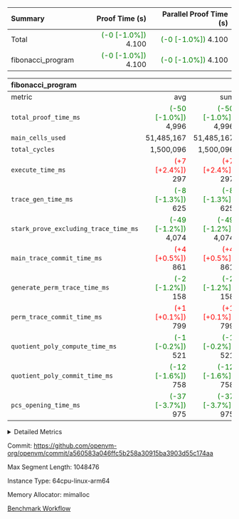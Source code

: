 | Summary | Proof Time (s) | Parallel Proof Time (s) |
|:---|---:|---:|
| Total | <span style='color: green'>(-0 [-1.0%])</span> 4.100 | <span style='color: green'>(-0 [-1.0%])</span> 4.100 |
| fibonacci_program | <span style='color: green'>(-0 [-1.0%])</span> 4.100 | <span style='color: green'>(-0 [-1.0%])</span> 4.100 |


| fibonacci_program |||||
|:---|---:|---:|---:|---:|
|metric|avg|sum|max|min|
| `total_proof_time_ms ` | <span style='color: green'>(-50 [-1.0%])</span> 4,996 | <span style='color: green'>(-50 [-1.0%])</span> 4,996 | <span style='color: green'>(-50 [-1.0%])</span> 4,996 | <span style='color: green'>(-50 [-1.0%])</span> 4,996 |
| `main_cells_used     ` |  51,485,167 |  51,485,167 |  51,485,167 |  51,485,167 |
| `total_cycles        ` |  1,500,096 |  1,500,096 |  1,500,096 |  1,500,096 |
| `execute_time_ms     ` | <span style='color: red'>(+7 [+2.4%])</span> 297 | <span style='color: red'>(+7 [+2.4%])</span> 297 | <span style='color: red'>(+7 [+2.4%])</span> 297 | <span style='color: red'>(+7 [+2.4%])</span> 297 |
| `trace_gen_time_ms   ` | <span style='color: green'>(-8 [-1.3%])</span> 625 | <span style='color: green'>(-8 [-1.3%])</span> 625 | <span style='color: green'>(-8 [-1.3%])</span> 625 | <span style='color: green'>(-8 [-1.3%])</span> 625 |
| `stark_prove_excluding_trace_time_ms` | <span style='color: green'>(-49 [-1.2%])</span> 4,074 | <span style='color: green'>(-49 [-1.2%])</span> 4,074 | <span style='color: green'>(-49 [-1.2%])</span> 4,074 | <span style='color: green'>(-49 [-1.2%])</span> 4,074 |
| `main_trace_commit_time_ms` | <span style='color: red'>(+4 [+0.5%])</span> 861 | <span style='color: red'>(+4 [+0.5%])</span> 861 | <span style='color: red'>(+4 [+0.5%])</span> 861 | <span style='color: red'>(+4 [+0.5%])</span> 861 |
| `generate_perm_trace_time_ms` | <span style='color: green'>(-2 [-1.2%])</span> 158 | <span style='color: green'>(-2 [-1.2%])</span> 158 | <span style='color: green'>(-2 [-1.2%])</span> 158 | <span style='color: green'>(-2 [-1.2%])</span> 158 |
| `perm_trace_commit_time_ms` | <span style='color: red'>(+1 [+0.1%])</span> 799 | <span style='color: red'>(+1 [+0.1%])</span> 799 | <span style='color: red'>(+1 [+0.1%])</span> 799 | <span style='color: red'>(+1 [+0.1%])</span> 799 |
| `quotient_poly_compute_time_ms` | <span style='color: green'>(-1 [-0.2%])</span> 521 | <span style='color: green'>(-1 [-0.2%])</span> 521 | <span style='color: green'>(-1 [-0.2%])</span> 521 | <span style='color: green'>(-1 [-0.2%])</span> 521 |
| `quotient_poly_commit_time_ms` | <span style='color: green'>(-12 [-1.6%])</span> 758 | <span style='color: green'>(-12 [-1.6%])</span> 758 | <span style='color: green'>(-12 [-1.6%])</span> 758 | <span style='color: green'>(-12 [-1.6%])</span> 758 |
| `pcs_opening_time_ms ` | <span style='color: green'>(-37 [-3.7%])</span> 975 | <span style='color: green'>(-37 [-3.7%])</span> 975 | <span style='color: green'>(-37 [-3.7%])</span> 975 | <span style='color: green'>(-37 [-3.7%])</span> 975 |



<details>
<summary>Detailed Metrics</summary>

| group | num_segments | keygen_time_ms | commit_exe_time_ms |
| --- | --- | --- | --- |
| fibonacci_program | 1 | 412 | 5 | 

| group | air_name | quotient_deg | interactions | constraints |
| --- | --- | --- | --- | --- |
| fibonacci_program | AccessAdapterAir<16> | 4 | 5 | 11 | 
| fibonacci_program | AccessAdapterAir<2> | 4 | 5 | 11 | 
| fibonacci_program | AccessAdapterAir<32> | 4 | 5 | 11 | 
| fibonacci_program | AccessAdapterAir<4> | 4 | 5 | 11 | 
| fibonacci_program | AccessAdapterAir<64> | 4 | 5 | 11 | 
| fibonacci_program | AccessAdapterAir<8> | 4 | 5 | 11 | 
| fibonacci_program | BitwiseOperationLookupAir<8> | 2 | 2 | 4 | 
| fibonacci_program | MemoryMerkleAir<8> | 4 | 4 | 38 | 
| fibonacci_program | PersistentBoundaryAir<8> | 4 | 3 | 5 | 
| fibonacci_program | PhantomAir | 4 | 3 | 4 | 
| fibonacci_program | Poseidon2PeripheryAir<BabyBearParameters>, 1> | 2 | 1 | 286 | 
| fibonacci_program | ProgramAir | 1 | 1 | 4 | 
| fibonacci_program | RangeTupleCheckerAir<2> | 1 | 1 | 4 | 
| fibonacci_program | Rv32HintStoreAir | 4 | 18 | 23 | 
| fibonacci_program | VariableRangeCheckerAir | 1 | 1 | 4 | 
| fibonacci_program | VmAirWrapper<Rv32BaseAluAdapterAir, BaseAluCoreAir<4, 8> | 4 | 20 | 31 | 
| fibonacci_program | VmAirWrapper<Rv32BaseAluAdapterAir, LessThanCoreAir<4, 8> | 4 | 18 | 36 | 
| fibonacci_program | VmAirWrapper<Rv32BaseAluAdapterAir, ShiftCoreAir<4, 8> | 4 | 24 | 85 | 
| fibonacci_program | VmAirWrapper<Rv32BranchAdapterAir, BranchEqualCoreAir<4> | 4 | 11 | 17 | 
| fibonacci_program | VmAirWrapper<Rv32BranchAdapterAir, BranchLessThanCoreAir<4, 8> | 4 | 13 | 32 | 
| fibonacci_program | VmAirWrapper<Rv32CondRdWriteAdapterAir, Rv32JalLuiCoreAir> | 4 | 10 | 15 | 
| fibonacci_program | VmAirWrapper<Rv32JalrAdapterAir, Rv32JalrCoreAir> | 4 | 16 | 16 | 
| fibonacci_program | VmAirWrapper<Rv32LoadStoreAdapterAir, LoadSignExtendCoreAir<4, 8> | 4 | 18 | 27 | 
| fibonacci_program | VmAirWrapper<Rv32LoadStoreAdapterAir, LoadStoreCoreAir<4> | 4 | 17 | 34 | 
| fibonacci_program | VmAirWrapper<Rv32MultAdapterAir, DivRemCoreAir<4, 8> | 4 | 25 | 76 | 
| fibonacci_program | VmAirWrapper<Rv32MultAdapterAir, MulHCoreAir<4, 8> | 4 | 24 | 23 | 
| fibonacci_program | VmAirWrapper<Rv32MultAdapterAir, MultiplicationCoreAir<4, 8> | 4 | 19 | 13 | 
| fibonacci_program | VmAirWrapper<Rv32RdWriteAdapterAir, Rv32AuipcCoreAir> | 4 | 12 | 11 | 
| fibonacci_program | VmConnectorAir | 4 | 5 | 9 | 

| group | air_name | segment | rows | prep_cols | perm_cols | main_cols | cells |
| --- | --- | --- | --- | --- | --- | --- | --- |
| fibonacci_program | AccessAdapterAir<8> | 0 | 32 |  | 12 | 17 | 928 | 
| fibonacci_program | BitwiseOperationLookupAir<8> | 0 | 65,536 | 3 | 8 | 2 | 655,360 | 
| fibonacci_program | MemoryMerkleAir<8> | 0 | 256 |  | 12 | 32 | 11,264 | 
| fibonacci_program | PersistentBoundaryAir<8> | 0 | 32 |  | 8 | 20 | 896 | 
| fibonacci_program | PhantomAir | 0 | 1 |  | 8 | 6 | 14 | 
| fibonacci_program | Poseidon2PeripheryAir<BabyBearParameters>, 1> | 0 | 256 |  | 8 | 300 | 78,848 | 
| fibonacci_program | ProgramAir | 0 | 4,096 |  | 8 | 10 | 73,728 | 
| fibonacci_program | RangeTupleCheckerAir<2> | 0 | 524,288 | 2 | 8 | 1 | 4,718,592 | 
| fibonacci_program | Rv32HintStoreAir | 0 | 4 |  | 24 | 32 | 224 | 
| fibonacci_program | VariableRangeCheckerAir | 0 | 262,144 | 2 | 8 | 1 | 2,359,296 | 
| fibonacci_program | VmAirWrapper<Rv32BaseAluAdapterAir, BaseAluCoreAir<4, 8> | 0 | 1,048,576 |  | 28 | 36 | 67,108,864 | 
| fibonacci_program | VmAirWrapper<Rv32BaseAluAdapterAir, LessThanCoreAir<4, 8> | 0 | 524,288 |  | 24 | 37 | 31,981,568 | 
| fibonacci_program | VmAirWrapper<Rv32BranchAdapterAir, BranchEqualCoreAir<4> | 0 | 262,144 |  | 16 | 26 | 11,010,048 | 
| fibonacci_program | VmAirWrapper<Rv32BranchAdapterAir, BranchLessThanCoreAir<4, 8> | 0 | 8 |  | 20 | 32 | 416 | 
| fibonacci_program | VmAirWrapper<Rv32CondRdWriteAdapterAir, Rv32JalLuiCoreAir> | 0 | 131,072 |  | 16 | 18 | 4,456,448 | 
| fibonacci_program | VmAirWrapper<Rv32JalrAdapterAir, Rv32JalrCoreAir> | 0 | 16 |  | 20 | 28 | 768 | 
| fibonacci_program | VmAirWrapper<Rv32LoadStoreAdapterAir, LoadStoreCoreAir<4> | 0 | 16 |  | 28 | 41 | 1,104 | 
| fibonacci_program | VmAirWrapper<Rv32RdWriteAdapterAir, Rv32AuipcCoreAir> | 0 | 8 |  | 16 | 20 | 288 | 
| fibonacci_program | VmConnectorAir | 0 | 2 | 1 | 12 | 5 | 34 | 

| group | segment | trace_gen_time_ms | total_proof_time_ms | total_cycles | total_cells | stark_prove_excluding_trace_time_ms | quotient_poly_compute_time_ms | quotient_poly_commit_time_ms | perm_trace_commit_time_ms | pcs_opening_time_ms | main_trace_commit_time_ms | main_cells_used | generate_perm_trace_time_ms | execute_time_ms |
| --- | --- | --- | --- | --- | --- | --- | --- | --- | --- | --- | --- | --- | --- | --- |
| fibonacci_program | 0 | 625 | 4,996 | 1,500,096 | 122,458,688 | 4,074 | 521 | 758 | 799 | 975 | 861 | 51,485,167 | 158 | 297 | 

</details>


Commit: https://github.com/openvm-org/openvm/commit/a560583a046ffc5b258a30915ba3903d55c174aa

Max Segment Length: 1048476

Instance Type: 64cpu-linux-arm64

Memory Allocator: mimalloc

[Benchmark Workflow](https://github.com/openvm-org/openvm/actions/runs/13800145905)

